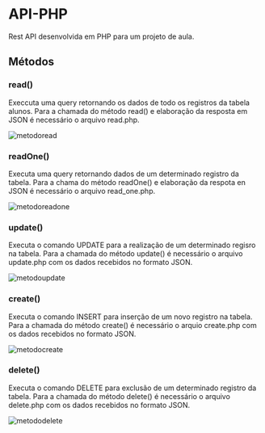 # API-PHP
Rest API desenvolvida em PHP para um projeto de aula.

## Métodos
  ### read()
Execcuta uma query retornando os dados de todo os registros da tabela alunos. Para a chamada do método read() e elaboração da resposta em JSON é necessário o arquivo read.php.
   
  ![metodoread](https://user-images.githubusercontent.com/61744538/167319753-b53a3b96-0480-4992-a753-7ac367f9f777.JPG)

  ### readOne()
Executa uma query retornando dados de um determinado registro da tabela. Para a chama do método readOne() e elaboração da respota en JSON é necessário o arquivo read_one.php.
  
  ![metodoreadone](https://user-images.githubusercontent.com/61744538/167320057-7a5b4d63-defb-4b4c-ba72-790d25a346b7.png)

  ### update()
Executa o comando UPDATE para a realização de um determinado regisro na tabela. Para a chamada do método update() é necessário o arquivo update.php com os dados recebidos no formato JSON.
  
   ![metodoupdate](https://user-images.githubusercontent.com/61744538/167320067-62cdc03f-ae7a-423f-ab40-9f5c177fae35.png)
  
  ### create()
Executa o comando INSERT para inserção de um novo registro na tabela. Para a chamada do método create() é necessário o arquio create.php com os dados recebidos no formato JSON.
  
  ![metodocreate](https://user-images.githubusercontent.com/61744538/167320081-6097eba8-fe51-43cb-9295-f24203f71c46.png)
  
  ### delete()
Executa o comando DELETE para exclusão de um determinado registro da tabela. Para a chamada do método delete() é necessário o arquivo delete.php com os dados recebidos no formato JSON.
  
  ![metododelete](https://user-images.githubusercontent.com/61744538/167320087-155360cd-5f6c-4d33-b217-ccb2ae0e8600.png)



  
  
